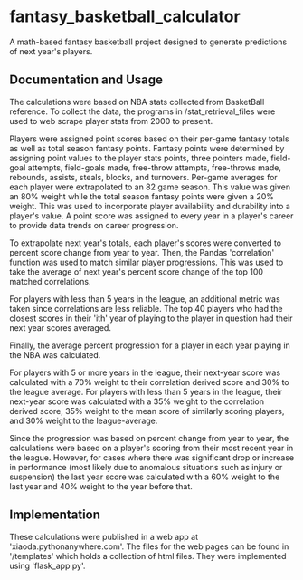 # fantasy_basketball_calculator
A math-based fantasy basketball project designed to generate predictions of next year's players.

## Documentation and Usage
The calculations were based on NBA stats collected from BasketBall reference. To collect the data, the programs in /stat_retrieval_files were used to web scrape
player stats from 2000 to present.

Players were assigned point scores based on their per-game fantasy totals as well as total season fantasy points. Fantasy points were determined by assigning
point values to the player stats points, three pointers made, field-goal attempts, field-goals made, free-throw attempts, free-throws made, rebounds, assists,
steals, blocks, and turnovers. Per-game averages for each player were extrapolated to an 82 game season. This value was given an 80% weight while the total season
fantasy points were given a 20% weight. This was used to incorporate player availability and durability into a player's value. A point score was assigned to every
year in a player's career to provide data trends on career progression.

To extrapolate next year's totals, each player's scores were converted to percent score change from year to year. Then, the Pandas 'correlation' function was used
to match similar player progressions. This was used to take the average of next year's percent score change of the top 100 matched correlations. 

For players with less than 5 years in the league, an additional metric was taken since correlations are less reliable. The top 40 players who had the closest scores
in their 'ith' year of playing to the player in question had their next year scores averaged.

Finally, the average percent progression for a player in each year playing in the NBA was calculated.

For players with 5 or more years in the league, their next-year score was calculated with a 70% weight to their correlation derived score and 30% to the league
average. For players with less than 5 years in the league, their next-year score was calculated with a 35% weight to the correlation derived score, 35% weight to
the mean score of similarly scoring players, and 30% weight to the league-average.

Since the progression was based on percent change from year to year, the calculations were based on a player's scoring from their most recent year in the league. 
However, for cases where there was significant drop or increase in performance (most likely due to anomalous situations such as injury or suspension) the last year
score was calculated with a 60% weight to the last year and 40% weight to the year before that.

## Implementation
These calculations were published in a web app at 'xiaoda.pythonanywhere.com'. The files for the web pages can be found in '/templates' which holds a collection
of html files. They were implemented using 'flask_app.py'.
